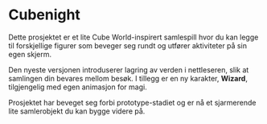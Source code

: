 # Cubenight

Dette prosjektet er et lite Cube World-inspirert samlespill hvor du kan legge til forskjellige figurer som beveger seg rundt og utfører aktiviteter på sin egen skjerm.

Den nyeste versjonen introduserer lagring av verden i nettleseren, slik at samlingen din bevares mellom besøk. I tillegg er en ny karakter, **Wizard**, tilgjengelig med egen animasjon for magi.

Prosjektet har beveget seg forbi prototype-stadiet og er nå et sjarmerende lite samlerobjekt du kan bygge videre på.
